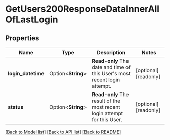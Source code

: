 # GetUsers200ResponseDataInnerAllOfLastLogin

## Properties

Name | Type | Description | Notes
------------ | ------------- | ------------- | -------------
**login_datetime** | Option<**String**> | __Read-only__ The date and time of this User's most recent login attempt. | [optional][readonly]
**status** | Option<**String**> | __Read-only__ The result of the most recent login attempt for this User. | [optional][readonly]

[[Back to Model list]](../README.md#documentation-for-models) [[Back to API list]](../README.md#documentation-for-api-endpoints) [[Back to README]](../README.md)


